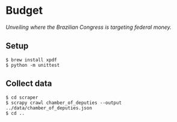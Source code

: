 # Budget

*Unveiling where the Brazilian Congress is targeting federal money.*

## Setup

```console
$ brew install xpdf
$ python -m unittest
```

## Collect data

```console
$ cd scraper
$ scrapy crawl chamber_of_deputies --output ../data/chamber_of_deputies.json
$ cd ..
  ```
